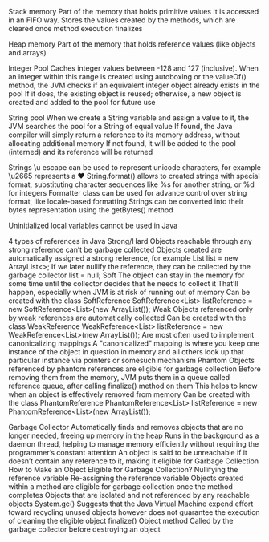 Stack memory
  Part of the memory that holds primitive values
  It is accessed in an FIFO way. 
  Stores the values created by the methods, which are cleared once method execution finalizes

Heap memory
  Part of the memory that holds reference values (like objects and arrays)

Integer Pool
  Caches integer values between -128 and 127 (inclusive). 
  When an integer within this range is created using autoboxing or the valueOf() method, 
    the JVM checks if an equivalent integer object already exists in the pool
  If it does, the existing object is reused; otherwise, a new object is created and added to the pool for future use

String pool
  When we create a String variable and assign a value to it, the JVM searches the pool for a String of equal value
    If found, the Java compiler will simply return a reference to its memory address, without allocating additional memory
    If not found, it will be added to the pool (interned) and its reference will be returned

Strings
  \u escape can be used to represent unicode characters, for example \u2665 represents a ♥
  String.format() allows to created strings with special format, 
    substituting character sequences like %s for another string, or %d for integers
  Formatter class can be used for advance control over string format, like locale-based formatting
  Strings can be converted into their bytes representation using the getBytes() method

Uninitialized local variables cannot be used in Java

4 types of references in Java
  Strong/Hard
    Objects reachable through any strong reference can’t be garbage collected
    Objects created are automatically assigned a strong reference, for example
      List<String> list = new ArrayList<>;
    If we later nullify the reference, they can be collected by the garbage collector
      list = null;
  Soft 
    The object can stay in the memory for some time until the collector decides that he needs to collect it
      That’ll happen, especially when JVM is at risk of running out of memory
    Can be created with the class SoftReference
      SoftReference<List<String>> listReference = new SoftReference<List<String>>(new ArrayList<String>());
  Weak
    Objects referenced only by weak references are automatically collected
    Can be created with the class WeakReference
      WeakReference<List<String>> listReference = new WeakReference<List<String>>(new ArrayList<String>());
    Are most often used to implement canonicalizing mappings
      A "canonicalized" mapping is where you keep one instance of the object in question in memory and all others look up that particular instance via pointers or somesuch mechanism
  Phantom 
    Objects referenced by phantom references are eligible for garbage collection
    Before removing them from the memory, JVM puts them in a queue called reference queue, 
      after calling finalize() method on them
      This helps to know when an object is effectively removed from memory
    Can be created with the class PhantomReference
      PhantomReference<List<String>> listReference = new PhantomReference<List<String>>(new ArrayList<String>());

Garbage Collector
  Automatically finds and removes objects that are no longer needed, freeing up memory in the heap
  Runs in the background as a daemon thread, helping to manage memory efficiently without requiring the programmer’s constant attention
  An object is said to be unreachable if it doesn’t contain any reference to it, making it eligible for Garbage Collection
  How to Make an Object Eligible for Garbage Collection?
    Nullifying the reference variable
    Re-assigning the reference variable
    Objects created within a method are eligible for garbage collection once the method completes
    Objects that are isolated and not referenced by any reachable objects
  System.gc()
    Suggests that the Java Virtual Machine expend effort toward recycling unused objects
      however does not guarantee the execution of cleaning the eligible object
  finalize() Object method
    Called by the garbage collector before destroying an object
